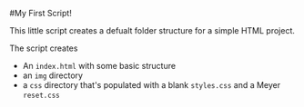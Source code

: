 #My First Script!

This little script creates a defualt folder structure for a simple HTML project.

The script creates 
* An `index.html` with some basic structure
* an `img` directory
* a `css` directory that's populated with a blank `styles.css` and a Meyer `reset.css`